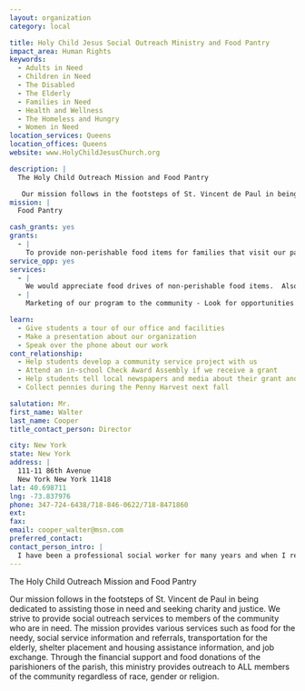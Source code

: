 ```yaml
---
layout: organization
category: local

title: Holy Child Jesus Social Outreach Ministry and Food Pantry
impact_area: Human Rights
keywords: 
  - Adults in Need
  - Children in Need
  - The Disabled
  - The Elderly
  - Families in Need
  - Health and Wellness
  - The Homeless and Hungry
  - Women in Need
location_services: Queens
location_offices: Queens
website: www.HolyChildJesusChurch.org

description: |
  The Holy Child Outreach Mission and Food Pantry

   Our mission follows in the footsteps of St. Vincent de Paul in being dedicated to assisting those in need and seeking charity and justice.  We strive to provide social outreach services to members of the community who are in need.  The mission provides various services such as food for the needy, social service information and referrals, transportation for the elderly, shelter placement and housing assistance information, and job exchange.  Through the financial support and food donations of the parishioners of the parish, this ministry provides outreach to ALL members of the community regardless of race, gender or religion.
mission: |
  Food Pantry

cash_grants: yes
grants: 
  - |
    To provide non-perishable food items for families that visit our pantry, to help defray the cost of purchasing food for them.  We serve over 200 families per month.  They visit us twice per month and we provide maybe 1-2 days meal supply per family.
service_opp: yes
services: 
  - |
    We would appreciate food drives of non-perishable food items.  Also a drive to provide personal items such as shampoo, soap, deodorant etc.... also cotton socks, underwear, hats/gloves/scarves (winter items).  Also, baby items - wipes, diapers, baby formula, etc...
  - |
    Marketing of our program to the community - Look for opportunities to advertise our pantry and to search for donors to the program.

learn: 
  - Give students a tour of our office and facilities
  - Make a presentation about our organization
  - Speak over the phone about our work
cont_relationship: 
  - Help students develop a community service project with us
  - Attend an in-school Check Award Assembly if we receive a grant
  - Help students tell local newspapers and media about their grant and/or project with us
  - Collect pennies during the Penny Harvest next fall

salutation: Mr.
first_name: Walter
last_name: Cooper
title_contact_person: Director

city: New York
state: New York
address: |
  111-11 86th Avenue  
  New York New York 11418
lat: 40.698711
lng: -73.837976
phone: 347-724-6438/718-846-0622/718-8471860
ext: 
fax: 
email: cooper_walter@msn.com
preferred_contact: 
contact_person_intro: |
  I have been a professional social worker for many years and when I retired, I was asked to volunteer to help grow my Church's Mission that helped those in the community going through difficult times.  Our group reaches out to anyone who needs our help and we try to help them with whatever difficulty they are having.  We provide non-perishable food items as a first step.  We also interview our clients and we try to help them along the way so that at some point they will be self-sufficient again.
---
```

The Holy Child Outreach Mission and Food Pantry

 Our mission follows in the footsteps of St. Vincent de Paul in being dedicated to assisting those in need and seeking charity and justice.  We strive to provide social outreach services to members of the community who are in need.  The mission provides various services such as food for the needy, social service information and referrals, transportation for the elderly, shelter placement and housing assistance information, and job exchange.  Through the financial support and food donations of the parishioners of the parish, this ministry provides outreach to ALL members of the community regardless of race, gender or religion.